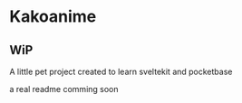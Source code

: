 # Kakoanime

## WiP

A little pet project created to learn sveltekit and pocketbase

a real readme comming soon
